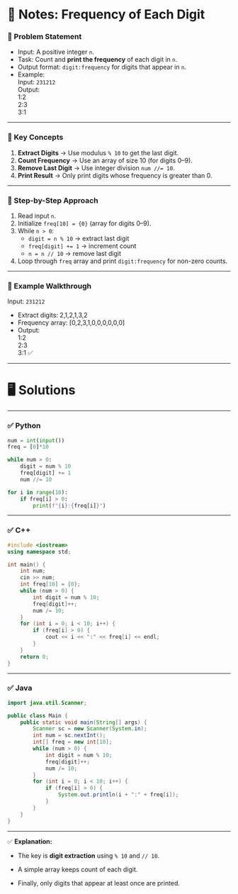 # 📘 Notes: Frequency of Each Digit

### 🔹 Problem Statement

- Input: A positive integer `n`.
- Task: Count and **print the frequency** of each digit in `n`.
- Output format: `digit:frequency` for digits that appear in `n`.
- Example:  
    Input: `231212`  
    Output:  
    1:2  
    2:3  
    3:1

---

### 🔹 Key Concepts

1. **Extract Digits** → Use modulus `% 10` to get the last digit.
2. **Count Frequency** → Use an array of size 10 (for digits 0–9).
3. **Remove Last Digit** → Use integer division `num //= 10`.
4. **Print Result** → Only print digits whose frequency is greater than 0.

---

### 🔹 Step-by-Step Approach

1. Read input `n`.
2. Initialize `freq[10] = {0}` (array for digits 0–9).
3. While `n > 0`:
    - `digit = n % 10` → extract last digit
    - `freq[digit] += 1` → increment count
    - `n = n // 10` → remove last digit
4. Loop through `freq` array and print `digit:frequency` for non-zero counts.

---

### 🔹 Example Walkthrough

Input: `231212`

- Extract digits: 2,1,2,1,3,2
- Frequency array: [0,2,3,1,0,0,0,0,0,0]
- Output:  
    1:2  
    2:3  
    3:1 ✅

---

# 🖥 Solutions

---

### ✅ Python

```python
num = int(input())
freq = [0]*10

while num > 0:
    digit = num % 10
    freq[digit] += 1
    num //= 10

for i in range(10):
    if freq[i] > 0:
        print(f"{i}:{freq[i]}")

```

---

### ✅ C++

```cpp
#include <iostream>
using namespace std;

int main() {
    int num;
    cin >> num;
    int freq[10] = {0};
    while (num > 0) {
        int digit = num % 10;
        freq[digit]++;
        num /= 10;
    }
    for (int i = 0; i < 10; i++) {
        if (freq[i] > 0) {
            cout << i << ":" << freq[i] << endl;
        }
    }
    return 0;
}

```

---

### ✅ Java

```java
import java.util.Scanner;

public class Main {
    public static void main(String[] args) {
        Scanner sc = new Scanner(System.in);
        int num = sc.nextInt();
        int[] freq = new int[10];
        while (num > 0) {
            int digit = num % 10;
            freq[digit]++;
            num /= 10;
        }
        for (int i = 0; i < 10; i++) {
            if (freq[i] > 0) {
                System.out.println(i + ":" + freq[i]);
            }
        }
    }
}

```
---

✅ **Explanation:**

- The key is **digit extraction** using `% 10` and `// 10`.
    
- A simple array keeps count of each digit.
    
- Finally, only digits that appear at least once are printed.